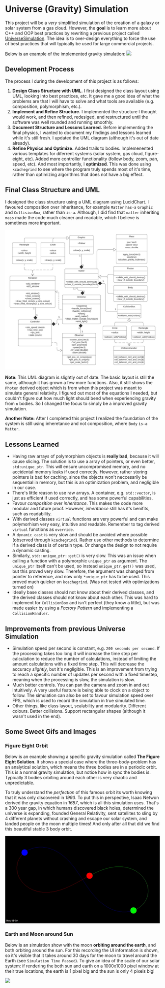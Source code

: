 # Universe (Gravity) Simulation
This project will be a *very* simplified simulation of the creation of a galaxy or solar system from a gas cloud. However, the **goal** is to learn more about C++ and OOP best practices by rewriting a previous project called [UniverseSimulation](https://github.com/heinwessels/UniverseSimulator). The idea is to over-design everything to force the use of best practices that will typically be used for large commercial projects.

Below is an example of the implemented gravity simulation:
![](gifs/gas_cloud.gif)

## Development Process
The process I during the development of this project is as follows:

1. **Design Class Structure with UML.** I first designed the class layout using UML, looking into best practices, etc. It gave me a good idea of what the problems are that I will have to solve and what tools are available (e.g. composition, polymorphism, etc.).
2. **Implement and Refine Structure.** I implemented the structure I thought would work, and then refined, redesiged, and restructured until the software was well rounded and running smoothly.
3. **Document Structure and Lessons Learned.** Before implementing the final physics, I wanted to document my findings and lessons learned while it's still fresh. I updated the UML diagram (although it's out of date already).
4. **Refine Physics and Optimize.** Added trails to bodies. Implemenented various templates for diferrent systems (solar system, gas cloud, figure-eight, etc). Added more controller functionality (follow body, zoom, pan, speed, etc). And most importantly, I **optimized**. This was done using `kcachegrind` to see where the program truly spends most of it's time, rather than optimizing algorithms that does not have a big effect.

## Final Class Structure and UML

I designed the class structure using a UML diagram using LucidChart. I favoured composition over inheritance, for example `Matter` `has-a` `Graphic` and `CollisionBox`, rather than `is-a`. Although, I did find that `matter` inheriting `mass` made the code much cleaner and readable, which I believe is sometimes more important.

![UML Diagram](uml/uml_20200708.jpeg)

**Note:** This UML diagram is slightly out of date. The basic layout is still the same, although it has grown a few more functions. Also, it still shows the `Photon` derived object which is from when this project was meant to simulate general relativity. I figured out most of the equations I needed, but couldn't figure out how much light should bend when experiencing gravity from `n` bodies. So I changed the focus to simply be a improved gravity simulation.

**Another Note:** After I completed this project I realized the foundation of the system is still using inheretance and not composition, where `Body` `is-a` `Matter`.

## Lessons Learned
- Having raw arrays of polymorphism objects is **really bad**, because it will cause slicing. The solution is to use a array of pointers, or even better, `std:unique_ptr`. This will ensure uncompromised memory, and no accidental memory leaks if used correctly. However, rather storing pointers is bad for caching, since the objects won't neccesarily be sequential in memory, but this is an optimization problem, and negligible in our case.
- There's little reason to use raw arrays. A container, e.g. `std::vector`, is just as efficient if used correctly, and has some powerful capabilities.
- Favour *composition* over *inheritance*. This makes the code more modular and future proof. However, *inheritance* still has it's benifits, such as readability.
- With derived classes `virtual` functions are very powerful and can make polymorhism very easy, intuitive and readable. Remember to tag derived `virtual` functions as `override`.
- A `dynamic_cast` is very slow and should be avoided where possible (observed through `kcachegrind`). Rather use other methods to determine if a derived class is of certain type. Or change the design to not require a dynamic casting.
- Similarly, `std::unique_ptr::get()` is very slow. This was an issue when calling a function with a polymorphic `unique_ptr` as argument. The `unique_ptr` itself can't be used, so instead `unique_ptr.get()` was used, but this proved very slow. Therefore, the argument was changed from pointer to reference, and now only `*unique_ptr` has to be used. This proved much quicker on `kcachegrind`. (Was not tested with optimizations turned on)
- Ideally base classes should not know about their derived classes, and the derived classes should not know about each other. This was hard to implement for `CollisionBox` and isn't perfect (they know a little), but was made easier by using a *Factory Pattern* and implementing a `CollisionHandler`.


## Improvements from previous Universe Simulation
- Simulation speed per second is constant, e.g. `200 seconds per second`. If the processing takes too long it will increase the time step per calculation to reduce the number of calculations, instead of limiting the amount calculations with a fixed time step. This will decrease the accuracy *slightly*, but it's negligible. This is an improvement from trying to reach a specific number of updates per second with a fixed timestep, meaning when the processing is slow, the simulation is slow.
- Much better controls. You can pan the camera and zoom in and out intuitively. A very useful feature is being able to clock on a object to follow. The simulation can also be set to favour simulation speed over FPS, which is used to record the simulation in true simulated time.
- Other things, like class layout, scalability and modularity. Different colours. Better collisions. Support rectangular shapes (although it wasn't used in the end).


## Some Sweet Gifs and Images

### Figure Eight Orbit
Below is an example showing a specific gravity simulation called **The Figure Eight Solution**. It shows a special case where the three-body-problem has an analytical solution, which means the three bodies are in a periodic orbit. This is a normal gravity simulation, but notice how in sync the bodies is. Typically 3 bodies orbiting around each other is very chaotic and unpredictable.

To truly understand the *perfection* of this famous orbit its worth knowing that it was only discovered in *1993*. To put this in perspective, Isaac Netwon derived the gravity equation in *1687*, which is all this simulation uses. That's a 300 year gap, in which humans discovered black holes, determined the universe is expanding, founded General Relativity, sent satellites to sling by 4 different planets without crashing and escape our solar system, and landed people on the moon  multiple times! And only after all that did we find this beautiful stable 3 body orbit.

![](gifs/figure_eight_clean.gif)

### Earth and Moon around Sun
Below is an simulation show with the moon **orbiting around the earth**, and both orbiting around the sun. For this recording the UI information is shown, so it's visible that it takes around 30 days for the moon to travel around the Earth (see `Simulation Time Passed`). To give an idea of the scale of our solar system: if rendering the both sun and earth on a 1000x1000 pixel window at their true locations, the earth is 1 pixel big and the sun is only 4 pixels big!

![](gifs/earth_moon.gif)

